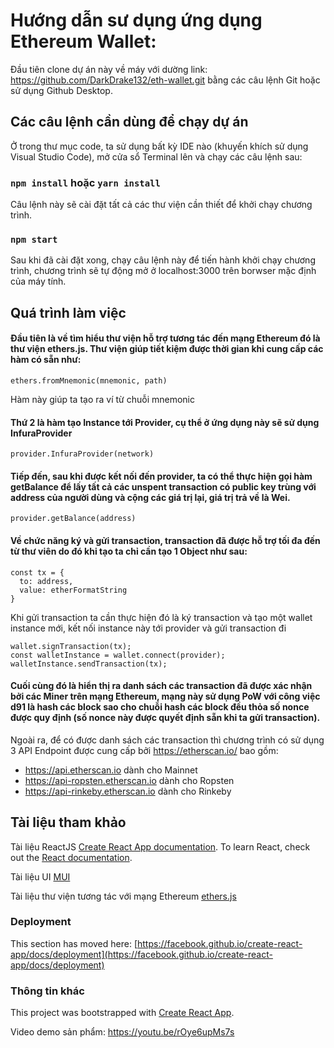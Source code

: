 # Hướng dẫn sư dụng ứng dụng Ethereum Wallet:

Đầu tiên clone dự án này về máy với dường link: https://github.com/DarkDrake132/eth-wallet.git bằng các câu lệnh Git hoặc sử dụng Github Desktop.

## Các câu lệnh cần dùng để chạy dự án

Ở trong thư mục code, ta sử dụng bất kỳ IDE nào (khuyến khích sử dụng Visual Studio Code), mở cửa sổ Terminal lên và chạy các câu lệnh sau:

### `npm install` hoặc `yarn install`

Câu lệnh này sẽ cài đặt tất cả các thư viện cần thiết để khởi chạy chương trình.

### `npm start`

Sau khi đã cài đặt xong, chạy câu lệnh này để tiến hành khởi chạy chương trình, chương trình sẽ tự động mở ở localhost:3000 trên borwser mặc định của máy tính.

## Quá trình làm việc

#### Đầu tiên là về tìm hiểu thư viện hỗ trợ tương tác đến mạng Ethereum đó là thư viện ethers.js. Thư viện giúp tiết kiệm được thời gian khi cung cấp các hàm có sẵn như:

```
ethers.fromMnemonic(mnemonic, path)
```
Hàm này giúp ta tạo ra ví từ chuỗi mnemonic

#### Thứ 2 là hàm tạo Instance tới Provider, cụ thể ở ứng dụng này sẽ sử dụng InfuraProvider

```
provider.InfuraProvider(network)
```

#### Tiếp đến, sau khi được kết nối đến provider, ta có thể thực hiện gọi hàm getBalance để lấy tất cả các unspent transaction có public key trùng với address của người dùng và cộng các giá trị lại, giá trị trả về là Wei.

```
provider.getBalance(address)
```

#### Về chức năng ký và gửi transaction, transaction đã được hỗ trợ tối đa đến từ thư viên do đó khi tạo ta chỉ cần tạo 1 Object như sau:

```
const tx = {
  to: address,
  value: etherFormatString
}
```

Khi gửi transaction ta cần thực hiện đó là ký transaction và tạo một wallet instance mới, kết nối instance này tới provider và gửi transaction đi

```
wallet.signTransaction(tx);
const walletInstance = wallet.connect(provider);
walletInstance.sendTransaction(tx);
```

#### Cuối cùng đó là hiển thị ra danh sách các transaction đã được xác nhận bởi các Miner trên mạng Ethereum, mạng này sử dụng PoW với công việc d91 là hash các block sao cho chuỗi hash các block đều thỏa số nonce được quy định (số nonce này được quyết định sẵn khi ta gửi transaction).

Ngoài ra, để có được danh sách các transaction thì chương trình có sử dụng 3 API Endpoint được cung cấp bởi https://etherscan.io/ bao gồm:

  * https://api.etherscan.io dành cho Mainnet
  * https://api-ropsten.etherscan.io dành cho Ropsten
  * https://api-rinkeby.etherscan.io dành cho Rinkeby

## Tài liệu tham khảo

Tài liệu ReactJS [Create React App documentation](https://facebook.github.io/create-react-app/docs/getting-started).
To learn React, check out the [React documentation](https://reactjs.org/).

Tài liệu UI [MUI](https://mui.com/)

Tài liệu thư viện tương tác với mạng Ethereum [ethers.js](https://docs.ethers.io/v5/)

### Deployment

This section has moved here: [https://facebook.github.io/create-react-app/docs/deployment](https://facebook.github.io/create-react-app/docs/deployment)

### Thông tin khác
This project was bootstrapped with [Create React App](https://github.com/facebook/create-react-app).

Video demo sản phẩm: https://youtu.be/rOye6upMs7s

